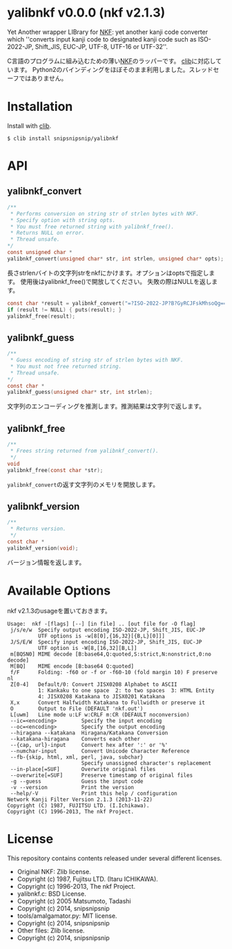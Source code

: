 yalibnkf v0.0.0 (nkf v2.1.3)
========

Yet Another wrapper LIBrary for [NKF]( http://sourceforge.jp/projects/nkf/ ): yet another kanji code converter which ''converts input kanji code to designated kanji code such as ISO-2022-JP, Shift_JIS, EUC-JP, UTF-8, UTF-16 or UTF-32''.

C言語のプログラムに組み込むための薄い[NKF]( http://sourceforge.jp/projects/nkf/ )のラッパーです。
[clib]( https://github.com/clibs/clib/ )に対応しています。
Python2のバインディングをほぼそのまま利用しました。スレッドセーフではありません。

Installation
========

Install with [clib]( https://github.com/clibs/clib ).

```
$ clib install snipsnipsnip/yalibnkf
```

API
===

yalibnkf_convert
------

```c
/**
 * Performs conversion on string str of strlen bytes with NKF.
 * Specify option with string opts.
 * You must free returned string with yalibnkf_free().
 * Returns NULL on error.
 * Thread unsafe.
*/
const unsigned char *
yalibnkf_convert(unsigned char* str, int strlen, unsigned char* opts);
```

長さstrlenバイトの文字列strをnkfにかけます。オプションはoptsで指定します。
使用後はyalibnkf_free()で開放してください。
失敗の際はNULLを返します。

```c
const char *result = yalibnkf_convert("=?ISO-2022-JP?B?GyRCJFskMhsoQg==?=", 34, "-w");
if (result != NULL) { puts(result); }
yalibnkf_free(result);
```

yalibnkf_guess
------

```c
/**
 * Guess encoding of string str of strlen bytes with NKF.
 * You must not free returned string.
 * Thread unsafe.
*/
const char *
yalibnkf_guess(unsigned char* str, int strlen);
```

文字列のエンコーディングを推測します。推測結果は文字列で返します。

yalibnkf_free
------

```c
/**
 * Frees string returned from yalibnkf_convert().
 */
void
yalibnkf_free(const char *str);
```

`yalibnkf_convert`の返す文字列のメモリを開放します。

yalibnkf_version
------

```c
/**
 * Returns version.
 */
const char *
yalibnkf_version(void);
```

バージョン情報を返します。

Available Options
=======

nkf v2.1.3のusageを置いておきます。

```
Usage:  nkf -[flags] [--] [in file] .. [out file for -O flag]
 j/s/e/w  Specify output encoding ISO-2022-JP, Shift_JIS, EUC-JP
          UTF options is -w[8[0],{16,32}[{B,L}[0]]]
 J/S/E/W  Specify input encoding ISO-2022-JP, Shift_JIS, EUC-JP
          UTF option is -W[8,[16,32][B,L]]
 m[BQSN0] MIME decode [B:base64,Q:quoted,S:strict,N:nonstrict,0:no decode]
 M[BQ]    MIME encode [B:base64 Q:quoted]
 f/F      Folding: -f60 or -f or -f60-10 (fold margin 10) F preserve nl
 Z[0-4]   Default/0: Convert JISX0208 Alphabet to ASCII
          1: Kankaku to one space  2: to two spaces  3: HTML Entity
          4: JISX0208 Katakana to JISX0201 Katakana
 X,x      Convert Halfwidth Katakana to Fullwidth or preserve it
 O        Output to File (DEFAULT 'nkf.out')
 L[uwm]   Line mode u:LF w:CRLF m:CR (DEFAULT noconversion)
 --ic=<encoding>        Specify the input encoding
 --oc=<encoding>        Specify the output encoding
 --hiragana --katakana  Hiragana/Katakana Conversion
 --katakana-hiragana    Converts each other
 --{cap, url}-input     Convert hex after ':' or '%'
 --numchar-input        Convert Unicode Character Reference
 --fb-{skip, html, xml, perl, java, subchar}
                        Specify unassigned character's replacement
 --in-place[=SUF]       Overwrite original files
 --overwrite[=SUF]      Preserve timestamp of original files
 -g --guess             Guess the input code
 -v --version           Print the version
 --help/-V              Print this help / configuration
Network Kanji Filter Version 2.1.3 (2013-11-22)
Copyright (C) 1987, FUJITSU LTD. (I.Ichikawa).
Copyright (C) 1996-2013, The nkf Project.
```

License
=======

This repository contains contents released under several different licenses.

* Original NKF: Zlib license.
 * Copyright (c) 1987, Fujitsu LTD. (Itaru ICHIKAWA).
 * Copyright (c) 1996-2013, The nkf Project.
* yalibnkf.c: BSD License.
 * Copyright (c) 2005 Matsumoto, Tadashi
 * Copyright (c) 2014, snipsnipsnip
* tools/amalgamator.py: MIT license.
 * Copyright (c) 2014, snipsnipsnip
* Other files: Zlib license.
 * Copyright (c) 2014, snipsnipsnip

